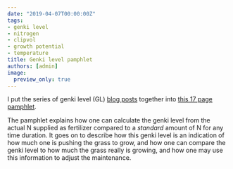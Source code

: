 ```yaml
---
date: "2019-04-07T00:00:00Z"
tags:
- genki level
- nitrogen
- clipvol
- growth potential
- temperature
title: Genki level pamphlet
authors: [admin]
image:
  preview_only: true
---
```


I put the series of genki level (GL) [blog posts](https://www.asianturfgrass.com/tags/#genki+level) together into [this 17 page pamphlet](http://files.asianturfgrass.com/201904_genki_level.pdf).

The pamphlet explains how one can calculate the genki level from the actual N supplied as fertilizer compared to a *standard* amount of N for any time duration. It goes on to describe how this genki level is an indication of how much one is pushing the grass to grow, and how one can compare the genki level to how much the grass really is growing, and how one may use this information to adjust the maintenance.
